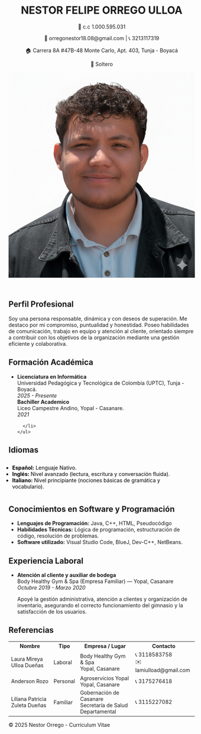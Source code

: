 <!DOCTYPE html>
<html lang="es">

<head>
  <meta charset="UTF-8">
  <meta name="viewport" content="width=device-width, initial-scale=1.0">
 
</head>

<body>

  <header>
    <h1>NESTOR FELIPE ORREGO ULLOA</h1>
    <p>👤 c.c 1.000.595.031</p>
    <p>📧 orregonestor18.08@gmail.com | 📞 3213117319</p>
    <p>🏠 Carrera 8A #47B-48 Monte Carlo, Apt. 403, Tunja - Boyacá</p>
    <p>💼 Soltero</p>
    <img src="perfil.png" alt="Nestor Orrego">
  </header>

  <section>
    <h2>Perfil Profesional</h2>
    <p>
      Soy una persona responsable, dinámica y con deseos de superación. Me destaco por mi compromiso, puntualidad y
      honestidad. Poseo habilidades de comunicación, trabajo en equipo y atención al cliente, orientado siempre a
      contribuir con los objetivos de la organización mediante una gestión eficiente y colaborativa.
    </p>
  </section>

  <section>
    <h2>Formación Académica</h2>
    <ul>
      <li>
        <strong>Licenciatura en Informática</strong><br>
        Universidad Pedagógica y Tecnológica de Colombia (UPTC), Tunja - Boyacá.<br>
        <em>2025 - Presente</em> <br>
        <strong>Bachiller Academico</strong><br>
        Liceo Campestre Andino, Yopal - Casanare.<br>
        <em>2021</em>

      </li>
    </ul>
  </section>
  
  <section>
    <h2>Idiomas</h2>
    <ul style="color: rgb(0, 0, 0); padding: 10px;">
      <li><strong>Español:</strong> Lenguaje Nativo.</li>
      <li><strong>Inglés:</strong> Nivel avanzado (lectura, escritura y conversación fluida).</li>
      <li><strong>Italiano:</strong> Nivel principiante (nociones básicas de gramática y vocabulario).</li>
    </ul>
  </section>

  <section>
    <h2>Conocimientos en Software y Programación</h2>
    <ul>
      <li><strong>Lenguajes de Programación:</strong> Java, C++, HTML, Pseudocódigo</li>
      <li><strong>Habilidades Técnicas:</strong> Lógica de programación, estructuración de código, resolución de
        problemas.</li>
      <li><strong>Software utilizado:</strong> Visual Studio Code, BlueJ, Dev-C++, NetBeans.</li>
    </ul>
  </section>

  <section>
    <h2>Experiencia Laboral</h2>
    <ul>
      <li>
        <strong>Atención al cliente y auxiliar de bodega</strong><br>
        Body Healthy Gym & Spa (Empresa Familiar) — Yopal, Casanare<br>
        <em>Octubre 2019 - Marzo 2020</em><br>
        <p>Apoyé la gestión administrativa, atención a clientes y organización de inventario, asegurando el correcto
          funcionamiento del gimnasio y la satisfacción de los usuarios.</p>
      </li>
    </ul>
  </section>

  <section>
    <h2>Referencias</h2>
    <table>
      <tr>
        <th>Nombre</th>
        <th>Tipo</th>
        <th>Empresa / Lugar</th>
        <th>Contacto</th>
      </tr>
      <tr>
        <td>Laura Mireya Ulloa Dueñas</td>
        <td>Laboral</td>
        <td>Body Healthy Gym & Spa<br>Yopal, Casanare</td>
        <td>📞 3118583758<br>✉️ lamiulload@gmail.com</td>
      </tr>
      <tr>
        <td>Anderson Rozo</td>
        <td>Personal</td>
        <td>Agroservicios Yopal<br>Yopal, Casanare</td>
        <td>📞 3175276418</td>
      </tr>
      <tr>
        <td>Liliana Patricia Zuleta Dueñas</td>
        <td>Familiar</td>
        <td>Gobernación de Casanare<br>Secretaría de Salud Departamental</td>
        <td>📞 3115227082</td>
      </tr>
    </table>
  </section>

  <footer>
    &copy; 2025 Nestor Orrego - Curriculum Vitae
  </footer>

</body>

</html>
